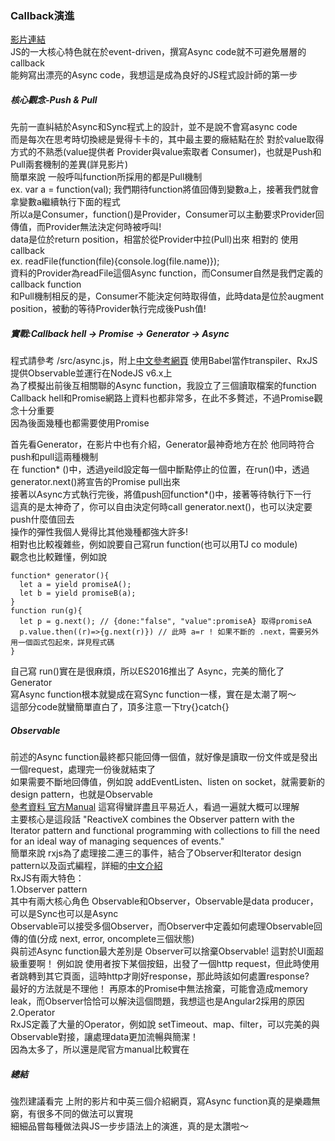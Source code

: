### Callback演進  
[影片連結](https://www.youtube.com/watch?v=lil4YCCXRYc)  
JS的一大核心特色就在於event-driven，撰寫Async code就不可避免層層的callback  
能夠寫出漂亮的Async code，我想這是成為良好的JS程式設計師的第一步  

##### 核心觀念-Push & Pull  
先前一直糾結於Async和Sync程式上的設計，並不是說不會寫async code  
而是每次在思考時切換總是覺得卡卡的，其中最主要的癥結點在於
對於value取得方式的不熟悉(value提供者 Provider與value索取者 Consumer)，也就是Push和Pull兩套機制的差異(詳見影片)    
簡單來說  一般呼叫function所採用的都是Pull機制  
ex. var a = function(val); 我們期待function將值回傳到變數a上，接著我們就會拿變數a繼續執行下面的程式  
所以a是Consumer，function()是Provider，Consumer可以主動要求Provider回傳值，而Provider無法決定何時被呼叫!  
data是位於return position，相當於從Provider中拉(Pull)出來
相對的 使用callback  
ex. readFile(function(file){console.log(file.name)});  
資料的Provider為readFile這個Async function，而Consumer自然是我們定義的callback function  
和Pull機制相反的是，Consumer不能決定何時取得值，此時data是位於augment position，被動的等待Provider執行完成後Push值!  

##### 實戰:Callback hell -> Promise -> Generator -> Async  
程式請參考 /src/async.js，附上[中文參考網頁](http://huli.logdown.com/posts/292655-javascript-promise-generator-async-es6)
使用Babel當作transpiler、RxJS提供Observable並運行在NodeJS v6.x上  
為了模擬出前後互相關聯的Async function，我設立了三個讀取檔案的function  
Callback hell和Promise網路上資料也都非常多，在此不多贅述，不過Promise觀念十分重要  
因為後面幾種也都需要使用Promise  

首先看Generator，在影片中也有介紹，Generator最神奇地方在於 他同時符合push和pull這兩種機制   
在 function* ()中，透過yeild設定每一個中斷點停止的位置，在run()中，透過generator.next()將宣告的Promise pull出來    
接著以Async方式執行完後，將值push回function*()中，接著等待執行下一行    
這真的是太神奇了，你可以自由決定何時call generator.next()，也可以決定要push什麼值回去    
操作的彈性我個人覺得比其他幾種都強大許多!   
相對也比較複雜些，例如說要自己寫run function(也可以用TJ co module)   
觀念也比較難懂，例如說  
```
function* generator(){
  let a = yield promiseA();
  let b = yield promiseB(a);
}  
function run(g){
  let p = g.next(); // {done:"false", "value":promiseA} 取得promiseA  
  p.value.then((r)=>{g.next(r)}) // 此時 a=r ! 如果不斷的 .next，需要另外用一個函式包起來，詳見程式碼    
}  
```  

自己寫 run()實在是很麻煩，所以ES2016推出了 Async，完美的簡化了Generator    
寫Async function根本就變成在寫Sync function一樣，實在是太潮了啊～  
這部分code就蠻簡單直白了，頂多注意一下try{}catch{}   

##### Observable  
前述的Async function最終都只能回傳一個值，就好像是讀取一份文件或是發出一個request，處理完一份後就結束了  
如果需要不斷地回傳值，例如說 addEventListen、listen on socket，就需要新的design pattern，也就是Observable  
[參考資料 官方Manual](http://reactivex.io/rxjs/manual/index.html) 這寫得蠻詳盡且平易近人，看過一遍就大概可以理解  
主要核心是這段話 "ReactiveX combines the Observer pattern with the Iterator pattern and functional programming with collections to fill the need for an ideal way of managing sequences of events."  
簡單來說 rxjs為了處理接二連三的事件，結合了Observer和Iterator design pattern以及函式編程，詳細的[中文介紹](http://blog.techbridge.cc/2016/05/28/reactive-programming-intro-by-rxjs/)    
RxJS有兩大特色：  
1.Observer pattern  
其中有兩大核心角色 Observable和Observer，Observable是data producer，可以是Sync也可以是Async  
Observable可以接受多個Observer，而Observer中定義如何處理Observable回傳的值(分成 next, error, oncomplete三個狀態)  
與前述Async function最大差別是 Observer可以捨棄Observable! 這對於UI面超級重要啊！
例如說 使用者按下某個按鈕，出發了一個http request，但此時使用者跳轉到其它頁面，這時http才剛好response，那此時該如何處置response?  
最好的方法就是不理他！ 再原本的Promise中無法捨棄，可能會造成memory leak，而Observer恰恰可以解決這個問題，我想這也是Angular2採用的原因  
2.Operator  
RxJS定義了大量的Operator，例如說 setTimeout、map、filter，可以完美的與Observable對接，讓處理data更加流暢與簡潔！  
因為太多了，所以還是爬官方manual比較實在   

##### 總結  
強烈建議看完 上附的影片和中英三個介紹網頁，寫Async function真的是樂趣無窮，有很多不同的做法可以實現  
細細品嘗每種做法與JS一步步語法上的演進，真的是太讚啦～
